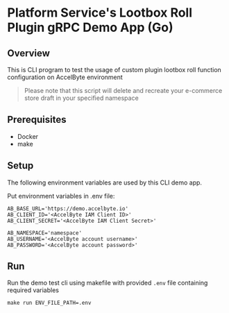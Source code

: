 # Platform Service's Lootbox Roll Plugin gRPC Demo App (Go)

## Overview

This is CLI program to test the usage of custom plugin lootbox roll function configuration on AccelByte environment

> Please note that this script will delete and recreate your e-commerce store draft in your specified namespace 

## Prerequisites

- Docker
- make

## Setup

The following environment variables are used by this CLI demo app.

Put environment variables in .env file:

```shell
AB_BASE_URL='https://demo.accelbyte.io'
AB_CLIENT_ID='<AccelByte IAM Client ID>'
AB_CLIENT_SECRET='<AccelByte IAM Client Secret>'

AB_NAMESPACE='namespace'
AB_USERNAME='<AccelByte account username>'
AB_PASSWORD='<AccelByte account password>'
```

## Run 

Run the demo test cli using makefile with provided `.env` file containing required variables

```shell
make run ENV_FILE_PATH=.env
```